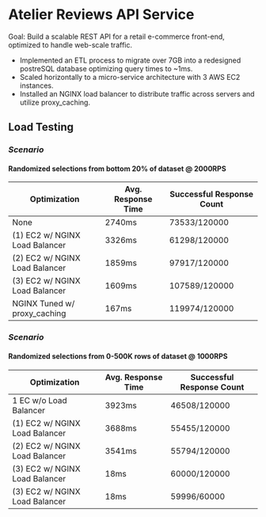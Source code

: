 # Atelier Reviews API Service

Goal: Build a scalable REST API for a retail e-commerce front-end, optimized to handle web-scale traffic.

- Implemented an ETL process to migrate over 7GB into a redesigned postreSQL database optimizing query times to ~1ms.
- Scaled horizontally to a micro-service architecture with 3 AWS EC2 instances.
- Installed an NGINX load balancer to distribute traffic across servers and utilize proxy_caching.


## Load Testing
### *Scenario*
#### Randomized selections from bottom 20% of dataset @ 2000RPS

| Optimization                      | Avg. Response Time | Successful Response Count |
|-----------------------------------|--------------------|---------------------------|
| None                              | 2740ms             |  73533/120000             |
| (1) EC2 w/ NGINX Load Balancer    | 3326ms             |  61298/120000             |
| (2) EC2 w/ NGINX Load Balancer    | 1859ms             |  97917/120000             |
| (3) EC2 w/ NGINX Load Balancer    | 1609ms             | 107589/120000             |
| NGINX Tuned w/ proxy_caching      | 167ms              | 119974/120000             |


### *Scenario*
#### Randomized selections from 0-500K rows of dataset @ 1000RPS

| Optimization                      | Avg. Response Time | Successful Response Count |
|-----------------------------------|--------------------|---------------------------|
| 1 EC w/o Load Balancer            | 3923ms             | 46508/120000              |
| (1) EC2 w/ NGINX Load Balancer    | 3688ms             | 55455/120000              |
| (2) EC2 w/ NGINX Load Balancer    | 3541ms             | 55794/120000              |
| (3) EC2 w/ NGINX Load Balancer    | 18ms               | 60000/120000              |
| (3) EC2 w/ NGINX Load Balancer    | 18ms               | 59996/60000               |